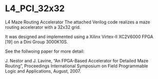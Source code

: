 # L4_PCI_32x32
L4 Maze Routing Accelerator
The attached Verilog code realizes a maze routing accelerator with a 32x32 grid.

It was designed and implemented using a Xilinx Virtex-II XC2V6000 FPGA [19] on a Dini
Group 3000K10S.

See the follwoing paper for more detail:

J. Nestor and J. Lavine, “An FPGA-Based Accelerator for Detailed Maze Routing”, 
Proceedings International Symposium on Field Programmable Logic and Applications, August, 2007.
